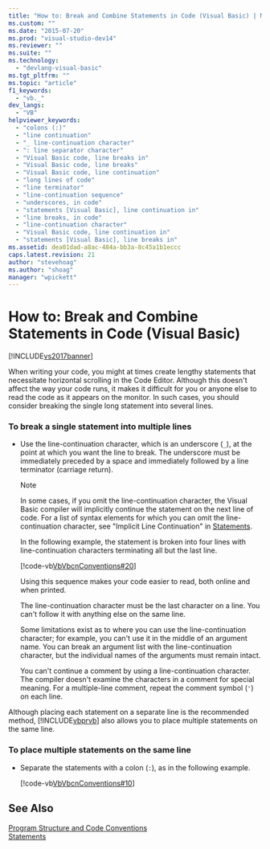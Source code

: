 ```yaml
---
title: "How to: Break and Combine Statements in Code (Visual Basic) | Microsoft Docs"
ms.custom: ""
ms.date: "2015-07-20"
ms.prod: "visual-studio-dev14"
ms.reviewer: ""
ms.suite: ""
ms.technology: 
  - "devlang-visual-basic"
ms.tgt_pltfrm: ""
ms.topic: "article"
f1_keywords: 
  - "vb._"
dev_langs: 
  - "VB"
helpviewer_keywords: 
  - "colons (:)"
  - "line continuation"
  - "_ line-continuation character"
  - ": line separator character"
  - "Visual Basic code, line breaks in"
  - "Visual Basic code, line breaks"
  - "Visual Basic code, line continuation"
  - "long lines of code"
  - "line terminator"
  - "line-continuation sequence"
  - "underscores, in code"
  - "statements [Visual Basic], line continuation in"
  - "line breaks, in code"
  - "line-continuation character"
  - "Visual Basic code, line continuation in"
  - "statements [Visual Basic], line breaks in"
ms.assetid: dea01dad-a8ac-484a-bb3a-8c45a1b1eccc
caps.latest.revision: 21
author: "stevehoag"
ms.author: "shoag"
manager: "wpickett"
---
```

# How to: Break and Combine Statements in Code (Visual Basic)
[!INCLUDE[vs2017banner](../../../visual-basic/includes/vs2017banner.md)]

When writing your code, you might at times create lengthy statements that necessitate horizontal scrolling in the Code Editor. Although this doesn't affect the way your code runs, it makes it difficult for you or anyone else to read the code as it appears on the monitor. In such cases, you should consider breaking the single long statement into several lines.  
  
### To break a single statement into multiple lines  
  
-   Use the line-continuation character, which is an underscore (`_`), at the point at which you want the line to break. The underscore must be immediately preceded by a space and immediately followed by a line terminator (carriage return).  
  
    > [!NOTE]
    >  In some cases, if you omit the line-continuation character, the Visual Basic compiler will implicitly continue the statement on the next line of code. For a list of syntax elements for which you can omit the line-continuation character, see "Implicit Line Continuation" in [Statements](../../../visual-basic/programming-guide/language-features/statements.md).  
  
     In the following example, the statement is broken into four lines with line-continuation characters terminating all but the last line.  
  
     [!code-vb[VbVbcnConventions#20](../../../visual-basic/programming-guide/language-features/codesnippet/visualbasic/how-to-break-and-combine_1.vb)]  
  
     Using this sequence makes your code easier to read, both online and when printed.  
  
     The line-continuation character must be the last character on a line. You can't follow it with anything else on the same line.  
  
     Some limitations exist as to where you can use the line-continuation character; for example, you can't use it in the middle of an argument name. You can break an argument list with the line-continuation character, but the individual names of the arguments must remain intact.  
  
     You can't continue a comment by using a line-continuation character. The compiler doesn't examine the characters in a comment for special meaning. For a multiple-line comment, repeat the comment symbol (`'`) on each line.  
  
 Although placing each statement on a separate line is the recommended method, [!INCLUDE[vbprvb](../../../csharp/programming-guide/concepts/linq/includes/vbprvb-md.md)] also allows you to place multiple statements on the same line.  
  
### To place multiple statements on the same line  
  
-   Separate the statements with a colon (`:`), as in the following example.  
  
     [!code-vb[VbVbcnConventions#10](../../../visual-basic/programming-guide/language-features/codesnippet/visualbasic/how-to-break-and-combine_2.vb)]  
  
## See Also  
 [Program Structure and Code Conventions](../../../visual-basic/programming-guide/program-structure/program-structure-and-code-conventions.md)   
 [Statements](../../../visual-basic/programming-guide/language-features/statements.md)
